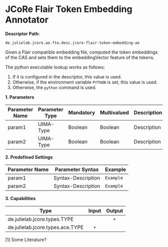 # JCoRe Flair Token Embedding Annotator

**Descriptor Path**:
```
de.julielab.jcore.ae.fte.desc.jcore-flair-token-embedding-ae
```

Given a Flair compatible embedding file, computed the token embeddings of the CAS and sets them to the embeddingVector feature of the tokens.

The python executable lookup works as follows:
1. If it is configured in the descriptor, this value is used.
2. Otherwise, if the environment variable `PYTHON` is set, this value is used.
3. Otherwise, the `python` command is used.

**1. Parameters**

| Parameter Name | Parameter Type | Mandatory | Multivalued | Description |
|----------------|----------------|-----------|-------------|-------------|
| param1 | UIMA-Type | Boolean | Boolean | Description |
| param2 | UIMA-Type | Boolean | Boolean | Description |

**2. Predefined Settings**

| Parameter Name | Parameter Syntax | Example |
|----------------|------------------|---------|
| param1 | Syntax-Description | `Example` |
| param2 | Syntax-Description | `Example` |

**3. Capabilities**

| Type | Input | Output |
|------|:-----:|:------:|
| de.julielab.jcore.types.TYPE |  | `+` |
| de.julielab.jcore.types.ace.TYPE | `+` |  |


[1] Some Literature?
